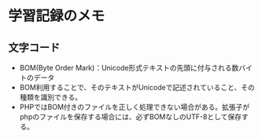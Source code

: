 # 学習記録のメモ

## 文字コード
- BOM(Byte Order Mark)：Unicode形式テキストの先頭に付与される数バイトのデータ
- BOM利用することで、そのテキストがUnicodeで記述されていること、その種類を識別できる。
- PHPではBOM付きのファイルを正しく処理できない場合がある。拡張子がphpのファイルを保存する場合には、必ずBOMなしのUTF-8として保存する。